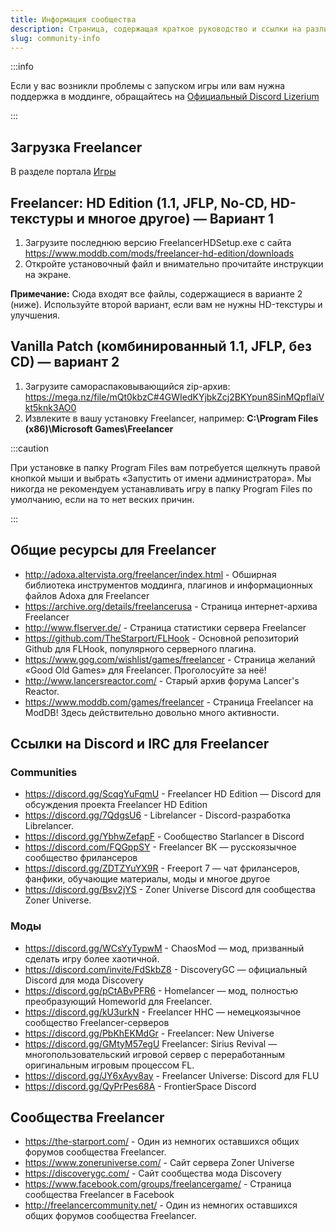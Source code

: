 ```yaml
---
title: Информация сообщества
description: Страница, содержащая краткое руководство и ссылки на различные сообщества фрилансеров.
slug: community-info
---
```


:::info

Если у вас возникли проблемы с запуском игры или вам нужна поддержка в моддинге, обращайтесь на [Официальный Discord Lizerium](https://discord.com/invite/3b7kQYJB)

:::

## Загрузка Freelancer

В разделе портала [Игры](https://lizup.ru/Home/Game)

## Freelancer: HD Edition (1.1, JFLP, No-CD, HD-текстуры и многое другое) — Вариант 1

1. Загрузите последнюю версию FreelancerHDSetup.exe с сайта https://www.moddb.com/mods/freelancer-hd-edition/downloads
2. Откройте установочный файл и внимательно прочитайте инструкции на экране.

**Примечание:** Сюда входят все файлы, содержащиеся в варианте 2 (ниже). Используйте второй вариант, если вам не нужны HD-текстуры и улучшения.

## Vanilla Patch (комбинированный 1.1, JFLP, без CD) — вариант 2

1. Загрузите самораспаковывающийся zip-архив: https://mega.nz/file/mQt0kbzC#4GWIedKYjbkZcj2BKYpun8SinMQpflaiVkt5knk3AO0
2. Извлеките в вашу установку Freelancer, например: **C:\Program Files (x86)\Microsoft Games\Freelancer**

:::caution

При установке в папку Program Files вам потребуется щелкнуть правой кнопкой мыши и выбрать «Запустить от имени администратора». Мы никогда не рекомендуем устанавливать игру в папку Program Files по умолчанию, если на то нет веских причин.

:::

## Общие ресурсы для Freelancer

- http://adoxa.altervista.org/freelancer/index.html - Обширная библиотека инструментов моддинга, плагинов и информационных файлов Adoxa для Freelancer
- https://archive.org/details/freelancerusa - Страница интернет-архива Freelancer
- http://www.flserver.de/ - Страница статистики сервера Freelancer
- https://github.com/TheStarport/FLHook - Основной репозиторий Github для FLHook, популярного серверного плагина.
- https://www.gog.com/wishlist/games/freelancer - Страница желаний «Good Old Games» для Freelancer. Проголосуйте за неё!
- http://www.lancersreactor.com/ - Старый архив форума Lancer's Reactor.
- https://www.moddb.com/games/freelancer - Страница Freelancer на ModDB! Здесь действительно довольно много активности.

## Ссылки на Discord и IRC для Freelancer

### Communities

- https://discord.gg/ScqgYuFqmU - Freelancer HD Edition — Discord для обсуждения проекта Freelancer HD Edition
- https://discord.gg/7QdgsU6 - Librelancer - Discord-разработка Librelancer.
- https://discord.gg/YbhwZefapF - Сообщество Starlancer в Discord
- https://discord.com/FQGppSY - Freelancer ВК — русскоязычное сообщество фрилансеров
- https://discord.gg/ZDTZYuYX9R - Freeport 7 — чат фрилансеров, фанфики, обучающие материалы, моды и многое другое
- https://discord.gg/Bsv2jYS - Zoner Universe Discord для сообщества Zoner Universe.

### Моды

- https://discord.gg/WCsYyTypwM - ChaosMod — мод, призванный сделать игру более хаотичной.
- https://discord.com/invite/FdSkbZ8 - DiscoveryGC — официальный Discord для мода Discovery
- https://discord.gg/pCtABvPFR6 - Homelancer — мод, полностью преобразующий Homeworld для Freelancer.
- https://discord.gg/kU3urkN - Freelancer HHC — немецкоязычное сообщество Freelancer-серверов
- https://discord.gg/PbKhEKMdGr - Freelancer: New Universe
- https://discord.gg/GMtyM57egU Freelancer: Sirius Revival — многопользовательский игровой сервер с переработанным оригинальным игровым процессом FL.
- https://discord.gg/JY6xAyv8ay - Freelancer Universe: Discord для FLU
- https://discord.gg/QyPrPes68A - FrontierSpace Discord

## Сообщества Freelancer

- https://the-starport.com/ - Один из немногих оставшихся общих форумов сообщества Freelancer.
- https://www.zoneruniverse.com/ - Сайт сервера Zoner Universe
- https://discoverygc.com/ - Сайт сообщества мода Discovery
- https://www.facebook.com/groups/freelancergame/ - Страница сообщества Freelancer в Facebook
- http://freelancercommunity.net/ - Один из немногих оставшихся общих форумов сообщества Freelancer.
